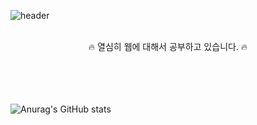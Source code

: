  ![header](https://capsule-render.vercel.app/api?type=venom&color=0:FF0000,100:1f20ff&fontColor=000712&fontSize=140&&animation=twinkling&height=120&desc=안녕하세요%20저의%20GITHUB에%20오신것을%20환영합니다.)
<br/>
<br/>
<div align="center">🔥 열심히 웹에 대해서 공부하고 있습니다. 🔥</div>
<br/>
<br/>
<br/>
<br/>

![Anurag's GitHub stats](https://github-readme-stats.vercel.app/api?username=rudrbgus&show_icons=true&theme=radical)



<!--
**rudrbgus/rudrbgus** is a ✨ _special_ ✨ repository because its `README.md` (this file) appears on your GitHub profile.

Here are some ideas to get you started:

- 🔭 I’m currently working on ...
- 🌱 I’m currently learning ...
- 👯 I’m looking to collaborate on ...
- 🤔 I’m looking for help with ...
- 💬 Ask me about ...
- 📫 How to reach me: ...
- 😄 Pronouns: ...
- ⚡ Fun fact: ...
-->
